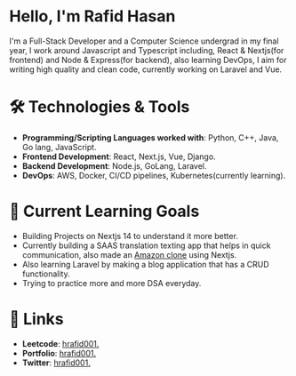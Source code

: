 <h1>Hello,  I'm Rafid Hasan</h1>
<p>I'm a Full-Stack Developer and a Computer Science undergrad in my final year, I work around Javascript and Typescript including, React & Nextjs(for frontend) and Node & Express(for backend), also learning DevOps, I aim for writing high quality and clean code, currently working on Laravel and Vue.</p>

<h1>🛠️ Technologies & Tools</h1>
<ul>
  <li><strong>Programming/Scripting Languages worked with</strong>: Python, C++, Java, Go lang, JavaScript.</li>
  <li><strong>Frontend Development</strong>: React, Next.js, Vue, Django.</li>
  <li><strong>Backend Development</strong>: Node.js, GoLang, Laravel.</li>
  <li><strong>DevOps</strong>: AWS, Docker, CI/CD pipelines, Kubernetes(currently learning).</li>
</ul>

<h1>🌱 Current Learning Goals</h1>
<ul>
  <li>Building Projects on Nextjs 14 to understand it more better.</li>
  <li>Currently building a SAAS translation texting app that helps in quick communication, also made an <a href="https://rafid001-amazon.netlify.app">Amazon clone</a> using Nextjs.</li>
  <li>Also learning Laravel by making a blog application that has a CRUD functionality.</li>
  <li>Trying to practice more and more DSA everyday.</li>
</ul>

<h1>🔗 Links</h1>
<ul>
  <li><strong>Leetcode</strong>: <a href="https://leetcode.com/hrafid001">hrafid001.</a></li>
  <li><strong>Portfolio</strong>: <a href="https://rafid001-portfolio.vercel.app">hrafid001.</a></li>
  <li><strong>Twitter</strong>: <a href="https://twitter.com/hasanrafid__">hrafid001.</a></li>
</ul>
